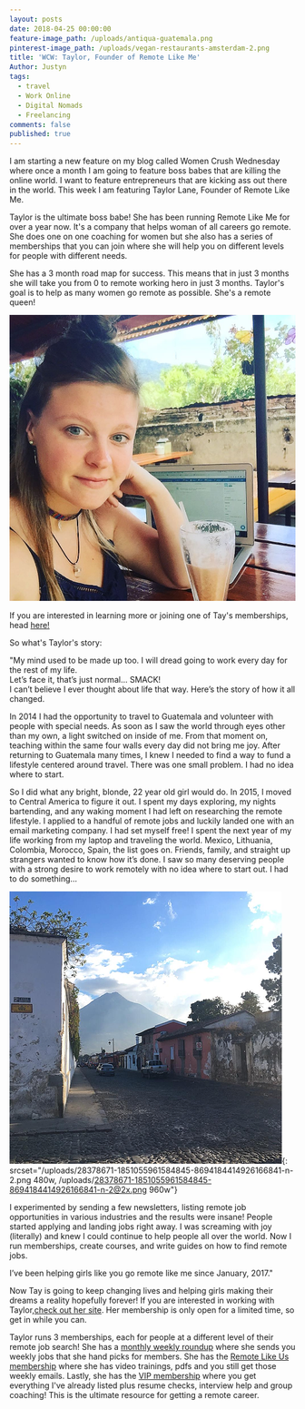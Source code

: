 ```yaml
---
layout: posts
date: 2018-04-25 00:00:00
feature-image_path: /uploads/antiqua-guatemala.png
pinterest-image_path: /uploads/vegan-restaurants-amsterdam-2.png
title: 'WCW: Taylor, Founder of Remote Like Me'
Author: Justyn
tags:
  - travel
  - Work Online
  - Digital Nomads
  - Freelancing
comments: false
published: true
---
```


I am starting a new feature on my blog called Women Crush Wednesday where once a month I am going to feature boss babes that are killing the online world. I want to feature entrepreneurs that are kicking ass out there in the world. This week I am featuring Taylor Lane, Founder of Remote Like Me. 

Taylor is the ultimate boss babe! She has been running Remote Like Me for over a year now. It's a company that helps woman of all careers go remote. She does one on one coaching for women but she also has a series of memberships that you can join where she will help you on different levels for people with different needs. 

She has a 3 month road map for success. This means that in just 3 months she will take you from 0 to remote working hero in just 3 months. Taylor's goal is to help as many women go remote as possible. She's a remote queen! 

![](/uploads/14680535-1294069683950145-8224432922045626532-n-1.png)

If you are interested in learning more or joining one of Tay's memberships, head [here!](http://remotelikeme.com/join)

So what's Taylor's story:

"My mind used to be made up too. I will dread going to work every day for the rest of my life.<br>Let’s face it, that’s just normal… SMACK!<br>I can’t believe I ever thought about life that way. Here’s the story of how it all changed.

In 2014 I had the opportunity to travel to Guatemala and volunteer with people with special needs. As soon as I saw the world through eyes other than my own, a light switched on inside of me. From that moment on, teaching within the same four walls every day did not bring me joy. After returning to Guatemala many times, I knew I needed to find a way to fund a lifestyle centered around travel. There was one small problem. I had no idea where to start.

So I did what any bright, blonde, 22 year old girl would do. In 2015, I moved to Central America to figure it out. I spent my days exploring, my nights bartending, and any waking moment I had left on researching the remote lifestyle. I applied to a handful of remote jobs and luckily landed one with an email marketing company. I had set myself free! I spent the next year of my life working from my laptop and traveling the world. Mexico, Lithuania, Colombia, Morocco, Spain, the list goes on. Friends, family, and straight up strangers wanted to know how it’s done. I saw so many deserving people with a strong desire to work remotely with no idea where to start out. I had to do something…

![](/uploads/28378671-1851055961584845-8694184414926166841-n-2.png){: srcset="/uploads/28378671-1851055961584845-8694184414926166841-n-2.png 480w, /uploads/28378671-1851055961584845-8694184414926166841-n-2@2x.png 960w"}

I experimented by sending a few newsletters, listing remote job opportunities in various industries and the results were insane! People started applying and landing jobs right away. I was screaming with joy (literally) and knew I could continue to help people all over the world. Now I run memberships, create courses, and write guides on how to find remote jobs.

I’ve been helping girls like you go remote like me since January, 2017."

Now Tay is going to keep changing lives and helping girls making their dreams a reality hopefully forever! If you are interested in working with Taylor,[check out her site](http://remotelikeme.com). Her membership is only open for a limited time, so get in while you can.

Taylor runs 3 memberships, each for people at a different level of their remote job search! She has a [monthly weekly roundup](http://remotelikeme.com/join) where she sends you weekly jobs that she hand picks for members. She has the [Remote Like Us membership](http://remotelikeme.com/join) where she has video trainings, pdfs and you still get those weekly emails. Lastly, she has the [VIP membership](http://remotelikeme.com/join) where you get everything I've already listed plus resume checks, interview help and group coaching! This is the ultimate resource for getting a remote career.